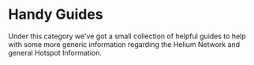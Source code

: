 # Handy Guides

Under this category we've got a small collection of helpful guides to help with some more generic information regarding the Helium Network and general Hotspot Information.
